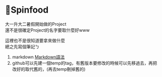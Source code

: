# 🥖Spinfood

大一升大二暑假開始做的Project  
還不是很確定Project的名字要取什麼好www

這裡也不是很知道要拿來做什麼  
總之先寫個筆記ㄅ  
1. markdown [Markdown語法](https://markdown.com.cn/basic-syntax/)
2. github可以先建一個temp的tag，有舊版本要修改的時候可以先移過去，再把改好的取代舊的，(再去temp刪掉舊的)
